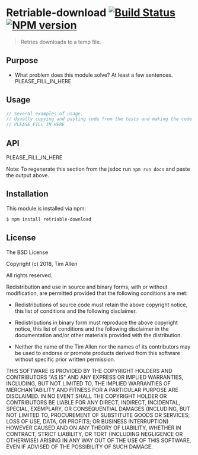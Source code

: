 # Retriable-download [![Build Status](https://secure.travis-ci.org/noblesamurai/retriable-download.png?branch=master)](http://travis-ci.org/noblesamurai/retriable-download) [![NPM version](https://badge-me.herokuapp.com/api/npm/retriable-download.png)](http://badges.enytc.com/for/npm/retriable-download)

> Retries downloads to a temp file.

## Purpose
- What problem does this module solve? At least a few sentences.
PLEASE_FILL_IN_HERE

## Usage

```js
// Several examples of usage.
// Usually copying and pasting code from the tests and making the code standalone suffices.
// PLEASE_FILL_IN_HERE
```

## API

PLEASE_FILL_IN_HERE

Note: To regenerate this section from the jsdoc run `npm run docs` and paste
the output above.

## Installation

This module is installed via npm:

``` bash
$ npm install retriable-download
```
## License

The BSD License

Copyright (c) 2018, Tim Allen

All rights reserved.

Redistribution and use in source and binary forms, with or without modification,
are permitted provided that the following conditions are met:

* Redistributions of source code must retain the above copyright notice, this
  list of conditions and the following disclaimer.

* Redistributions in binary form must reproduce the above copyright notice, this
  list of conditions and the following disclaimer in the documentation and/or
  other materials provided with the distribution.

* Neither the name of the Tim Allen nor the names of its
  contributors may be used to endorse or promote products derived from
  this software without specific prior written permission.

THIS SOFTWARE IS PROVIDED BY THE COPYRIGHT HOLDERS AND CONTRIBUTORS "AS IS" AND
ANY EXPRESS OR IMPLIED WARRANTIES, INCLUDING, BUT NOT LIMITED TO, THE IMPLIED
WARRANTIES OF MERCHANTABILITY AND FITNESS FOR A PARTICULAR PURPOSE ARE
DISCLAIMED. IN NO EVENT SHALL THE COPYRIGHT HOLDER OR CONTRIBUTORS BE LIABLE FOR
ANY DIRECT, INDIRECT, INCIDENTAL, SPECIAL, EXEMPLARY, OR CONSEQUENTIAL DAMAGES
(INCLUDING, BUT NOT LIMITED TO, PROCUREMENT OF SUBSTITUTE GOODS OR SERVICES;
LOSS OF USE, DATA, OR PROFITS; OR BUSINESS INTERRUPTION) HOWEVER CAUSED AND ON
ANY THEORY OF LIABILITY, WHETHER IN CONTRACT, STRICT LIABILITY, OR TORT
(INCLUDING NEGLIGENCE OR OTHERWISE) ARISING IN ANY WAY OUT OF THE USE OF THIS
SOFTWARE, EVEN IF ADVISED OF THE POSSIBILITY OF SUCH DAMAGE.


